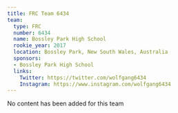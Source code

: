 ```yaml
---
title: FRC Team 6434
team:
  type: FRC
  number: 6434
  name: Bossley Park High School
  rookie_year: 2017
  location: Bossley Park, New South Wales, Australia
  sponsors:
  - Bossley Park High School
  links:
    Twitter: https://twitter.com/wolfgang6434
    Instagram: https://www.instagram.com/wolfgang6434
---
```


No content has been added for this team